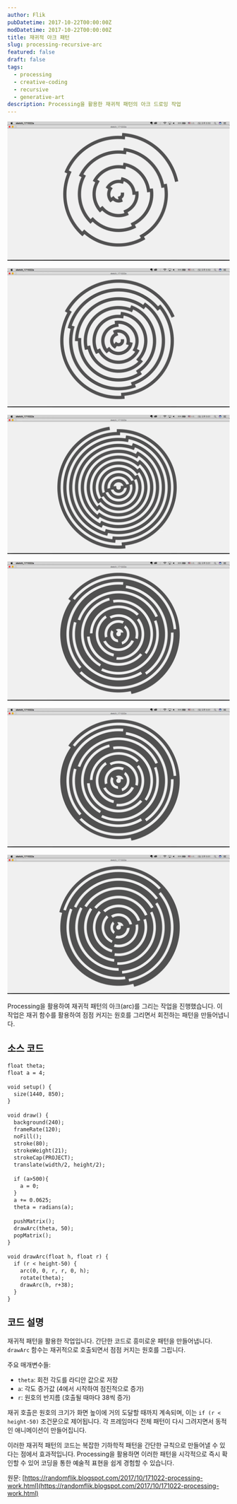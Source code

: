 ```yaml
---
author: Flik
pubDatetime: 2017-10-22T00:00:00Z
modDatetime: 2017-10-22T00:00:00Z
title: 재귀적 아크 패턴
slug: processing-recursive-arc
featured: false
draft: false
tags:
  - processing
  - creative-coding
  - recursive
  - generative-art
description: Processing을 활용한 재귀적 패턴의 아크 드로잉 작업
---
```


![스크린샷](2025-06-05-01-32-43.webp)

![스크린샷](2025-06-05-01-32-55.webp)

![스크린샷](2025-06-05-01-33-04.webp)

![스크린샷](2025-06-05-01-33-14.webp)

![스크린샷](2025-06-05-01-33-21.webp)

![스크린샷](2025-06-05-01-33-27.webp)

Processing을 활용하여 재귀적 패턴의 아크(arc)를 그리는 작업을 진행했습니다. 이 작업은 재귀 함수를 활용하여 점점 커지는 원호를 그리면서 회전하는 패턴을 만들어냅니다.

## 소스 코드

```processing
float theta;
float a = 4;

void setup() {
  size(1440, 850);
}

void draw() {
  background(240);
  frameRate(120);
  noFill();
  stroke(80);
  strokeWeight(21);
  strokeCap(PROJECT);
  translate(width/2, height/2);

  if (a>500){
    a = 0;
  }
  a += 0.0625;
  theta = radians(a);

  pushMatrix();
  drawArc(theta, 50);
  popMatrix();
}

void drawArc(float h, float r) {
  if (r < height-50) {
    arc(0, 0, r, r, 0, h);
    rotate(theta);
    drawArc(h, r+38);
  }
}
```

## 코드 설명

재귀적 패턴을 활용한 작업입니다. 간단한 코드로 흥미로운 패턴을 만들어냅니다.
`drawArc` 함수는 재귀적으로 호출되면서 점점 커지는 원호를 그립니다.

주요 매개변수들:

- `theta`: 회전 각도를 라디안 값으로 저장
- `a`: 각도 증가값 (4에서 시작하여 점진적으로 증가)
- `r`: 원호의 반지름 (호출될 때마다 38씩 증가)

재귀 호출은 원호의 크기가 화면 높이에 거의 도달할 때까지 계속되며, 이는 `if (r < height-50)` 조건문으로 제어됩니다. 각 프레임마다 전체 패턴이 다시 그려지면서 동적인 애니메이션이 만들어집니다.

이러한 재귀적 패턴의 코드는 복잡한 기하학적 패턴을 간단한 규칙으로 만들어낼 수 있다는 점에서 효과적입니다. Processing을 활용하면 이러한 패턴을 시각적으로 즉시 확인할 수 있어 코딩을 통한 예술적 표현을 쉽게 경험할 수 있습니다.

원문: [https://randomflik.blogspot.com/2017/10/171022-processing-work.html](https://randomflik.blogspot.com/2017/10/171022-processing-work.html)
